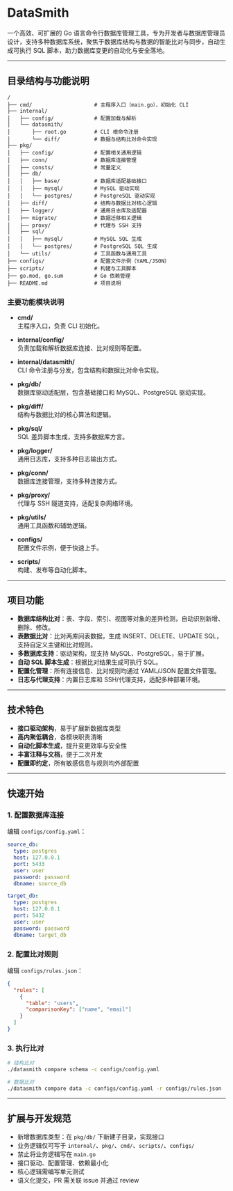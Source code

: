 # DataSmith

一个高效、可扩展的 Go 语言命令行数据库管理工具，专为开发者与数据库管理员设计，支持多种数据库系统，聚焦于数据库结构与数据的智能比对与同步，自动生成可执行 SQL 脚本，助力数据库变更的自动化与安全落地。

---

## 目录结构与功能说明

```
/
├── cmd/                    # 主程序入口（main.go），初始化 CLI
├── internal/
│   ├── config/             # 配置加载与解析
│   └── datasmith/
│       ├── root.go         # CLI 根命令注册
│       └── diff/           # 数据与结构比对命令实现
├── pkg/
│   ├── config/             # 配置相关通用逻辑
│   ├── conn/               # 数据库连接管理
│   ├── consts/             # 常量定义
│   ├── db/
│   │   ├── base/           # 数据库适配基础接口
│   │   ├── mysql/          # MySQL 驱动实现
│   │   └── postgres/       # PostgreSQL 驱动实现
│   ├── diff/               # 结构与数据比对核心逻辑
│   ├── logger/             # 通用日志库及适配器
│   ├── migrate/            # 数据迁移相关逻辑
│   ├── proxy/              # 代理与 SSH 支持
│   ├── sql/
│   │   ├── mysql/          # MySQL SQL 生成
│   │   └── postgres/       # PostgreSQL SQL 生成
│   └── utils/              # 工具函数与通用工具
├── configs/                # 配置文件示例（YAML/JSON）
├── scripts/                # 构建与工具脚本
├── go.mod, go.sum          # Go 依赖管理
├── README.md               # 项目说明
```

### 主要功能模块说明

- **cmd/**  
  主程序入口，负责 CLI 初始化。

- **internal/config/**  
  负责加载和解析数据库连接、比对规则等配置。

- **internal/datasmith/**  
  CLI 命令注册与分发，包含结构和数据比对命令实现。

- **pkg/db/**  
  数据库驱动适配层，包含基础接口和 MySQL、PostgreSQL 驱动实现。

- **pkg/diff/**  
  结构与数据比对的核心算法和逻辑。

- **pkg/sql/**  
  SQL 差异脚本生成，支持多数据库方言。

- **pkg/logger/**  
  通用日志库，支持多种日志输出方式。

- **pkg/conn/**  
  数据库连接管理，支持多种连接方式。

- **pkg/proxy/**  
  代理与 SSH 隧道支持，适配复杂网络环境。

- **pkg/utils/**  
  通用工具函数和辅助逻辑。

- **configs/**  
  配置文件示例，便于快速上手。

- **scripts/**  
  构建、发布等自动化脚本。

---

## 项目功能

- **数据库结构比对**：表、字段、索引、视图等对象的差异检测，自动识别新增、删除、修改。
- **表数据比对**：比对两库间表数据，生成 INSERT、DELETE、UPDATE SQL，支持自定义主键和比对规则。
- **多数据库支持**：驱动架构，现支持 MySQL、PostgreSQL，易于扩展。
- **自动 SQL 脚本生成**：根据比对结果生成可执行 SQL。
- **配置化管理**：所有连接信息、比对规则均通过 YAML/JSON 配置文件管理。
- **日志与代理支持**：内置日志库和 SSH/代理支持，适配多种部署环境。

---

## 技术特色

- **接口驱动架构**，易于扩展新数据库类型
- **高内聚低耦合**，各模块职责清晰
- **自动化脚本生成**，提升变更效率与安全性
- **丰富注释与文档**，便于二次开发
- **配置即约定**，所有敏感信息与规则均外部配置

---

## 快速开始

### 1. 配置数据库连接

编辑 `configs/config.yaml`：

```yaml
source_db:
  type: postgres
  host: 127.0.0.1
  port: 5433
  user: user
  password: password
  dbname: source_db

target_db:
  type: postgres
  host: 127.0.0.1
  port: 5432
  user: user
  password: password
  dbname: target_db
```

### 2. 配置比对规则

编辑 `configs/rules.json`：

```json
{
  "rules": [
    {
      "table": "users",
      "comparisonKey": ["name", "email"]
    }
  ]
}
```

### 3. 执行比对

```bash
# 结构比对
./datasmith compare schema -c configs/config.yaml

# 数据比对
./datasmith compare data -c configs/config.yaml -r configs/rules.json
```

---

## 扩展与开发规范

- 新增数据库类型：在 `pkg/db/` 下新建子目录，实现接口
- 业务逻辑仅可写于 `internal/`、`pkg/`、`cmd/`、`scripts/`、`configs/`
- 禁止将业务逻辑写在 `main.go`
- 接口驱动、配置管理、依赖最小化
- 核心逻辑需编写单元测试
- 语义化提交，PR 需关联 issue 并通过 review
